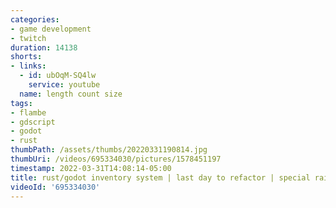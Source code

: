 ```yaml
---
categories:
- game development
- twitch
duration: 14138
shorts:
- links:
  - id: ubOqM-SQ4lw
    service: youtube
  name: length count size
tags:
- flambe
- gdscript
- godot
- rust
thumbPath: /assets/thumbs/20220331190814.jpg
thumbUri: /videos/695334030/pictures/1578451197
timestamp: 2022-03-31T14:08:14-05:00
title: rust/godot inventory system | last day to refactor | special raid party
videoId: '695334030'
---
```

